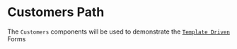 # Customers Path

The `Customers` components will be used to demonstrate the [`Template Driven`](https://angular.io/guide/forms) Forms 
